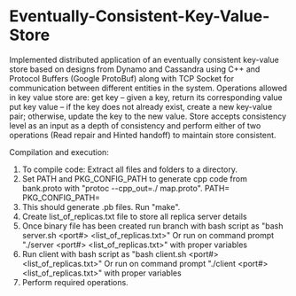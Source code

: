 # Eventually-Consistent-Key-Value-Store

Implemented distributed application of an eventually consistent key-value store based on designs from Dynamo and Cassandra using C++ and Protocol Buffers (Google ProtoBuf) along with TCP Socket for communication between different entities in the system. Operations allowed in key value store are:
get key – given a key, return its corresponding value
put key value – if the key does not already exist, create a new key-value pair; otherwise, update the key to the new value. 
Store accepts consistency level as an input as a depth of consistency and perform either of two operations (Read repair and Hinted handoff) to maintain store consistent. 

Compilation and execution: 

1. To compile code: Extract all files and folders to a directory. 
2. Set PATH and PKG_CONFIG_PATH to generate cpp code from bank.proto with "protoc --cpp_out=./ map.proto". 
	PATH=<protobuf installed path>
	PKG_CONFIG_PATH=<protobuf config path>
3. This should generate .pb files. Run "make". 
4. Create list_of_replicas.txt file to store all replica server details
5. Once binary file has been created run branch with bash script as "bash server.sh <port#> <list_of_replicas.txt>" 
	Or run on command prompt "./server <port#> <list_of_replicas.txt>" with proper variables
6. Run client with bash script as "bash client.sh <port#> <list_of_replicas.txt>"
	Or run on command prompt "./client <port#> <list_of_replicas.txt>" with proper variables
7. Perform required operations.
